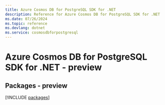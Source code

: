 ```yaml
---
title: Azure Cosmos DB for PostgreSQL SDK for .NET
description: Reference for Azure Cosmos DB for PostgreSQL SDK for .NET
ms.date: 07/26/2024
ms.topic: reference
ms.devlang: dotnet
ms.service: cosmosdbforpostgresql
---
```

# Azure Cosmos DB for PostgreSQL SDK for .NET - preview
## Packages - preview
[!INCLUDE [packages](cosmos-db-for-postgresql-index.md)]